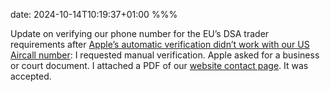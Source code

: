 date: 2024-10-14T10:19:37+01:00
%%%

Update on verifying our phone number for the EU’s DSA trader requirements after [Apple’s automatic verification didn’t work with our US Aircall number](/2024/aircall-trader-verification/): I requested manual verification. Apple asked for a business or court document. I attached a PDF of our [website contact page](https://pspdfkit.com/company/contact/). It was accepted.
